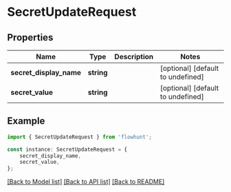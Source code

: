# SecretUpdateRequest


## Properties

Name | Type | Description | Notes
------------ | ------------- | ------------- | -------------
**secret_display_name** | **string** |  | [optional] [default to undefined]
**secret_value** | **string** |  | [optional] [default to undefined]

## Example

```typescript
import { SecretUpdateRequest } from 'flowhunt';

const instance: SecretUpdateRequest = {
    secret_display_name,
    secret_value,
};
```

[[Back to Model list]](../README.md#documentation-for-models) [[Back to API list]](../README.md#documentation-for-api-endpoints) [[Back to README]](../README.md)
